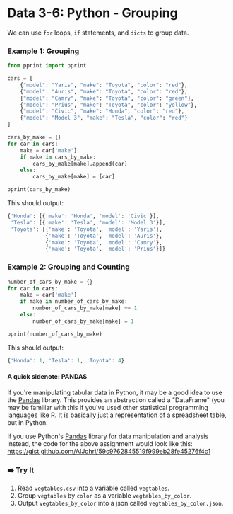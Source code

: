 # Data 3-6: Python - Grouping

We can use `for` loops, `if` statements, and `dicts` to group data.

### Example 1: Grouping

```python
from pprint import pprint

cars = [
    {"model": "Yaris", "make": "Toyota", "color": "red"},
    {"model": "Auris", "make": "Toyota", "color": "red"},
    {"model": "Camry", "make": "Toyota", "color": "green"},
    {"model": "Prius", "make": "Toyota", "color": "yellow"},
    {"model": "Civic", "make": "Honda", "color": "red"},
    {"model": "Model 3", "make": "Tesla", "color": "red"}
]

cars_by_make = {}
for car in cars:
    make = car['make']
    if make in cars_by_make:
        cars_by_make[make].append(car)
    else:
        cars_by_make[make] = [car]

pprint(cars_by_make)
```

This should output:

```python
{'Honda': [{'make': 'Honda', 'model': 'Civic'}],
 'Tesla': [{'make': 'Tesla', 'model': 'Model 3'}],
 'Toyota': [{'make': 'Toyota', 'model': 'Yaris'},
            {'make': 'Toyota', 'model': 'Auris'},
            {'make': 'Toyota', 'model': 'Camry'},
            {'make': 'Toyota', 'model': 'Prius'}]}
```

### Example 2: Grouping and Counting

```python
number_of_cars_by_make = {}
for car in cars:
    make = car['make']
    if make in number_of_cars_by_make:
        number_of_cars_by_make[make] += 1
    else:
        number_of_cars_by_make[make] = 1

pprint(number_of_cars_by_make)
```

This should output:

```python
{'Honda': 1, 'Tesla': 1, 'Toyota': 4}
```

#### A quick sidenote: PANDAS
If you're manipulating tabular data in Python, it may be a good idea to use the [Pandas](https://pandas.pydata.org/) library. This provides an abstraction called a "DataFrame" (you may be familiar with this if you've used other statistical programming languages like R. It is basically just a representation of a spreadsheet table, but in Python. 

If you use Python's [Pandas](https://pandas.pydata.org/) library for data manipulation and analysis instead, the code for the above assignment would look like this: https://gist.github.com/AlJohri/59c9762845519f999eb28fe45276f4c1

### ➡️ Try It

1. Read `vegtables.csv` into a variable called `vegtables`.
2. Group `vegtables` by `color` as a variable `vegtables_by_color`.
3. Output `vegtables_by_color` into a json called `vegtables_by_color.json`.
